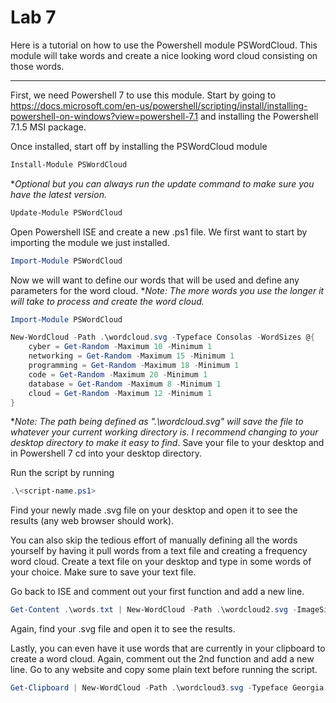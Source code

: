 # Lab 7

Here is a tutorial on how to use the Powershell module PSWordCloud. This module will take words and create a nice looking word cloud consisting on those words.

---
First, we need Powershell 7 to use this module. Start by going to https://docs.microsoft.com/en-us/powershell/scripting/install/installing-powershell-on-windows?view=powershell-7.1 and installing the Powershell 7.1.5 MSI package.

Once installed, start off by installing the PSWordCloud module
```powershell
Install-Module PSWordCloud
```
**Optional but you can always run the update command to make sure you have the latest version.*
```powershell
Update-Module PSWordCloud
```

Open Powershell ISE and create a new .ps1 file. We first want to start by importing the module we just installed.
```powershell
Import-Module PSWordCloud
```
Now we will want to define our words that will be used and define any parameters for the word cloud.
**Note: The more words you use the longer it will take to process and create the word cloud.*
```powershell
Import-Module PSWordCloud

New-WordCloud -Path .\wordcloud.svg -Typeface Consolas -WordSizes @{
    cyber = Get-Random -Maximum 10 -Minimum 1 
    networking = Get-Random -Maximum 15 -Minimum 1 
    programming = Get-Random -Maximum 18 -Minimum 1 
    code = Get-Random -Maximum 20 -Minimum 1 
    database = Get-Random -Maximum 8 -Minimum 1 
    cloud = Get-Random -Maximum 12 -Minimum 1 
}
```
**Note: The path being defined as ".\wordcloud.svg" will save the file to whatever your current working directory is. I recommend changing to your desktop directory to make it easy to find*.
Save your file to your desktop and in Powershell 7 cd into your desktop directory.

Run the script by running
```powershell
.\<script-name.ps1>
```
Find your newly made .svg file on your desktop and open it to see the results (any web browser should work).

You can also skip the tedious effort of manually defining all the words yourself by having it pull words from a text file and creating a frequency word cloud.
Create a text file on your desktop and type in some words of your choice. Make sure to save your text file.

Go back to ISE and comment out your first function and add a new line.
```powershell
Get-Content .\words.txt | New-WordCloud -Path .\wordcloud2.svg -ImageSize 1080p
```
Again, find your .svg file and open it to see the results.

Lastly, you can even have it use words that are currently in your clipboard to create a word cloud. Again, comment out the 2nd function and add a new line.
Go to any website and copy some plain text before running the script.
```powershell
Get-Clipboard | New-WordCloud -Path .\wordcloud3.svg -Typeface Georgia -ImageSize 1080p
```